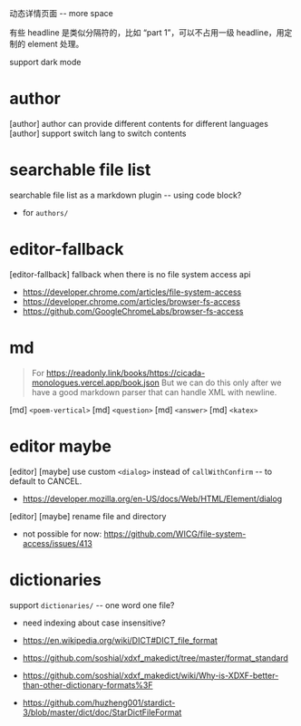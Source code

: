 动态详情页面 -- more space

有些 headline 是类似分隔符的，比如 “part 1”，可以不占用一级 headline，用定制的 element 处理。

support dark mode

# author

[author] author can provide different contents for different languages
[author] support switch lang to switch contents

# searchable file list

searchable file list as a markdown plugin -- using code block?

- for `authors/`

# editor-fallback

[editor-fallback] fallback when there is no file system access api

- https://developer.chrome.com/articles/file-system-access
- https://developer.chrome.com/articles/browser-fs-access
- https://github.com/GoogleChromeLabs/browser-fs-access

# md

> For https://readonly.link/books/https://cicada-monologues.vercel.app/book.json
> But we can do this only after we have a good markdown parser
> that can handle XML with newline.

[md] `<poem-vertical>`
[md] `<question>`
[md] `<answer>`
[md] `<katex>`

# editor maybe

[editor] [maybe] use custom `<dialog>` instead of `callWithConfirm` -- to default to CANCEL.

- https://developer.mozilla.org/en-US/docs/Web/HTML/Element/dialog

[editor] [maybe] rename file and directory

- not possible for now: https://github.com/WICG/file-system-access/issues/413

# dictionaries

support `dictionaries/` -- one word one file?

- need indexing about case insensitive?

- https://en.wikipedia.org/wiki/DICT#DICT_file_format
- https://github.com/soshial/xdxf_makedict/tree/master/format_standard
- https://github.com/soshial/xdxf_makedict/wiki/Why-is-XDXF-better-than-other-dictionary-formats%3F
- https://github.com/huzheng001/stardict-3/blob/master/dict/doc/StarDictFileFormat
